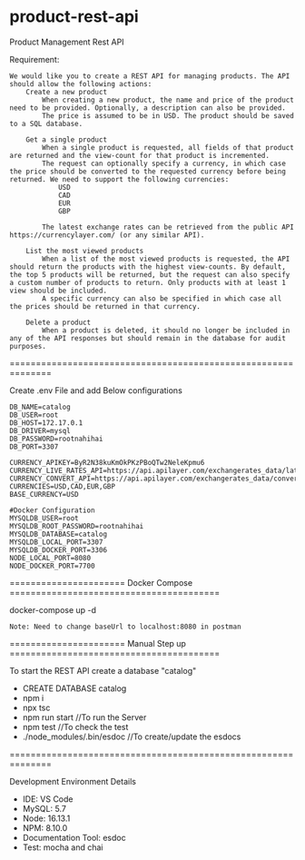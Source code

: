 # product-rest-api
Product Management Rest API

Requirement:

    We would like you to create a REST API for managing products. The API should allow the following actions:
        Create a new product
            When creating a new product, the name and price of the product need to be provided. Optionally, a description can also be provided. 
            The price is assumed to be in USD. The product should be saved to a SQL database.
        
        Get a single product
            When a single product is requested, all fields of that product are returned and the view-count for that product is incremented. 
            The request can optionally specify a currency, in which case the price should be converted to the requested currency before being returned. We need to support the following currencies:
                USD
                CAD
                EUR
                GBP
            
            The latest exchange rates can be retrieved from the public API https://currencylayer.com/ (or any similar API).
        
        List the most viewed products
            When a list of the most viewed products is requested, the API should return the products with the highest view-counts. By default, the top 5 products will be returned, but the request can also specify a custom number of products to return. Only products with at least 1 view should be included. 
            A specific currency can also be specified in which case all the prices should be returned in that currency.
        
        Delete a product
            When a product is deleted, it should no longer be included in any of the API responses but should remain in the database for audit purposes.

==============================================================
    
Create .env File and add Below configurations

    DB_NAME=catalog
    DB_USER=root
    DB_HOST=172.17.0.1
    DB_DRIVER=mysql
    DB_PASSWORD=rootnahihai
    DB_PORT=3307

    CURRENCY_APIKEY=ByR2N38kuKmOkPKzPBoQTw2NeleKpmu6
    CURRENCY_LIVE_RATES_API=https://api.apilayer.com/exchangerates_data/latest
    CURRENCY_CONVERT_API=https://api.apilayer.com/exchangerates_data/convert
    CURRENCIES=USD,CAD,EUR,GBP
    BASE_CURRENCY=USD

    #Docker Configuration
    MYSQLDB_USER=root
    MYSQLDB_ROOT_PASSWORD=rootnahihai
    MYSQLDB_DATABASE=catalog
    MYSQLDB_LOCAL_PORT=3307
    MYSQLDB_DOCKER_PORT=3306
    NODE_LOCAL_PORT=8080
    NODE_DOCKER_PORT=7700


====================== Docker Compose ========================================

docker-compose up -d

    Note: Need to change baseUrl to localhost:8080 in postman

====================== Manual Step up ========================================

To start the REST API
create a database "catalog"
- CREATE DATABASE catalog
- npm i
- npx tsc
- npm run start //To run the Server
- npm test //To check the test
- ./node_modules/.bin/esdoc //To create/update the esdocs

==============================================================

Development Environment Details
- IDE: VS Code
- MySQL: 5.7
- Node: 16.13.1
- NPM: 8.10.0
- Documentation Tool: esdoc
- Test: mocha and chai
